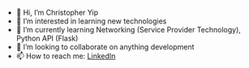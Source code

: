 - 👋 Hi, I’m Christopher Yip
- 👀 I’m interested in learning new technologies
- 🌱 I’m currently learning Networking (Service Provider Technology), Python API (Flask)
- 💞️ I’m looking to collaborate on anything development
- 📫 How to reach me: [LinkedIn](https://www.linkedin.com/in/christopheryipeio/)

<!---
OneMoreN/OneMoreN is a ✨ special ✨ repository because its `README.md` (this file) appears on your GitHub profile.
You can click the Preview link to take a look at your changes.
--->
